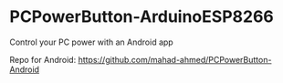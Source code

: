 # PCPowerButton-ArduinoESP8266
Control your PC power with an Android app

Repo for Android: https://github.com/mahad-ahmed/PCPowerButton-Android
